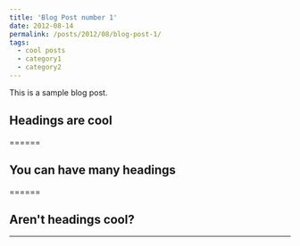```yaml
---
title: 'Blog Post number 1'
date: 2012-08-14
permalink: /posts/2012/08/blog-post-1/
tags:
  - cool posts
  - category1
  - category2
---
```


This is a sample blog post. 

## Headings are cool
======

## You can have many headings
======

## Aren't headings cool?
------